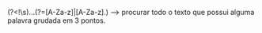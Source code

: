 (?<!\s)\.\.\.(?=[A-Za-z]|[A-Za-z].) --> procurar todo o texto que possui alguma palavra grudada em 3 pontos.